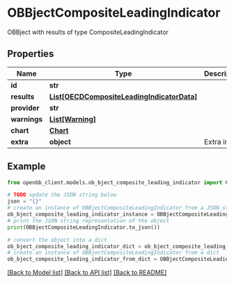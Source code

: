 # OBBjectCompositeLeadingIndicator

OBBject with results of type CompositeLeadingIndicator

## Properties

Name | Type | Description | Notes
------------ | ------------- | ------------- | -------------
**id** | **str** |  | [optional] 
**results** | [**List[OECDCompositeLeadingIndicatorData]**](OECDCompositeLeadingIndicatorData.md) |  | [optional] 
**provider** | **str** |  | [optional] 
**warnings** | [**List[Warning]**](Warning.md) |  | [optional] 
**chart** | [**Chart**](Chart.md) |  | [optional] 
**extra** | **object** | Extra info. | [optional] 

## Example

```python
from openbb_client.models.ob_bject_composite_leading_indicator import OBBjectCompositeLeadingIndicator

# TODO update the JSON string below
json = "{}"
# create an instance of OBBjectCompositeLeadingIndicator from a JSON string
ob_bject_composite_leading_indicator_instance = OBBjectCompositeLeadingIndicator.from_json(json)
# print the JSON string representation of the object
print(OBBjectCompositeLeadingIndicator.to_json())

# convert the object into a dict
ob_bject_composite_leading_indicator_dict = ob_bject_composite_leading_indicator_instance.to_dict()
# create an instance of OBBjectCompositeLeadingIndicator from a dict
ob_bject_composite_leading_indicator_from_dict = OBBjectCompositeLeadingIndicator.from_dict(ob_bject_composite_leading_indicator_dict)
```
[[Back to Model list]](../README.md#documentation-for-models) [[Back to API list]](../README.md#documentation-for-api-endpoints) [[Back to README]](../README.md)


